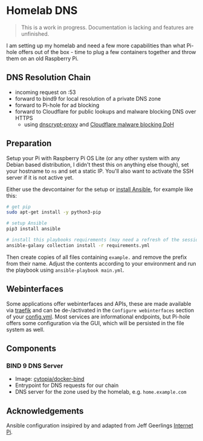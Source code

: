# Homelab DNS

> This is a work in progress. Documentation is lacking and features are unfinished.

I am setting up my homelab and need a few more capabilities than what Pi-hole offers out of the box - time to plug a few containers together and throw them on an old Raspberry Pi.

## DNS Resolution Chain

* incoming request on :53
* forward to bind9 for local resolution of a private DNS zone
* forward to Pi-hole for ad blocking
* forward to Cloudflare for public lookups and malware blocking DNS over HTTPS
  * using [dnscrypt-proxy](https://hub.docker.com/r/klutchell/dnscrypt-proxy) and [Cloudflare malware blocking DoH](https://developers.cloudflare.com/1.1.1.1/setup/#dns-over-https-doh)

## Preparation

Setup your Pi with Raspberry Pi OS Lite (or any other system with any Debian based distribution, I didn't thest this on anything else though), set your hostname to `ns` and set a static IP. You'll also want to activate the SSH server if it is not active yet.

Either use the devcontainer for the setup or [install Ansible](https://docs.ansible.com/ansible/latest/installation_guide/intro_installation.html), for example like this:

```bash
# get pip
sudo apt-get install -y python3-pip

# setup Ansible
pip3 install ansible

# install this playbooks requirements (may need a refresh of the session)
ansible-galaxy collection install -r requirements.yml
```

Then create copies of all files containing `example.` and remove the prefix from their name. Adjust the contents according to your environment and run the playbook using `ansible-playbook main.yml`.

## Webinterfaces

Some applications offer webinterfaces and APIs, these are made available via [traefik](https://traefik.io/) and can be de-/activated in the `Configure webinterfaces` section of your [config.yml](./example.config.yml). Most services are informational endpoints, but Pi-hole offers some configuration via the GUI, which will be persisted in the file system as well.

## Components

### BIND 9 DNS Server

* Image: [cytopia/docker-bind](https://github.com/cytopia/docker-bind)
* Entrypoint for DNS requests for our chain
* DNS server for the zone used by the homelab, e.g. `home.example.com`

## Acknowledgements

Ansible configuration insipired by and adapted from Jeff Geerlings [Internet Pi](https://github.com/geerlingguy/internet-pi).
